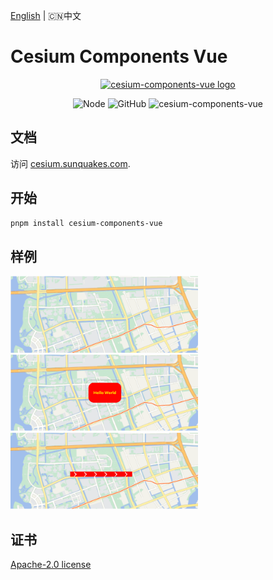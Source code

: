 [English](README.md) | 🇨🇳中文

# Cesium Components Vue

<p align="center">
    <a href="https://cesium.sunquakes.com/zh" target="_blank" rel="noopener noreferrer">
        <img width="200" src="https://cesium.sunquakes.com/images/logo.png" alt="cesium-components-vue logo">
    </a>
</p>
<p align="center">
    <img src="https://img.shields.io/badge/node-%3E=20.5.1-brightgreen.svg?maxAge=2592000" alt="Node">
    <img alt="GitHub" src="https://img.shields.io/github/license/sunquakes/cesium-components-vue?color=blue">
    <img alt="cesium-components-vue" src="https://img.shields.io/github/v/release/sunquakes/cesium-components-vue">
</p>

## 文档 

访问 [cesium.sunquakes.com](https://cesium.sunquakes.com).

## 开始

```bash
pnpm install cesium-components-vue
```

## 样例

<p>
    <a target="_blank" href="https://cesium.sunquakes.com/zh/guide/viewer.html#default-color">
        <img width="300" src="images/map-world.png" />
    </a>
    <a target="_blank" href="https://cesium.sunquakes.com/zh/guide/popup.html#example">
        <img width="300" src="images/popup.png" />
    </a>
    <a target="_blank" href="https://cesium.sunquakes.com/zh/guide/material.html#polyline">
        <img width="300" src="images/polyline-arrors.png" />
    </a>
</p>

## 证书

[Apache-2.0 license](/LICENSE)

